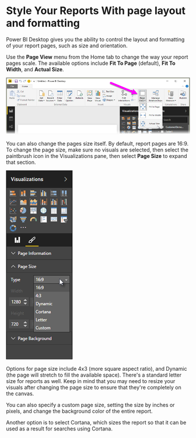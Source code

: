 <properties
   pageTitle="Page Layout and Formatting"
   description="Display your reports and dashboards how you want them"
   services="powerbi"
   documentationCenter=""
   authors="davidiseminger"
   manager="mblythe"
   backup=""
   editor=""
   tags=""
   qualityFocus="no"
   qualityDate=""
   featuredVideoId="5tg-OXzxe2g"
   featuredVideoThumb=""
   courseDuration="5m"/>

<tags
   ms.service="powerbi"
   ms.devlang="NA"
   ms.topic="get-started-article"
   ms.tgt_pltfrm="NA"
   ms.workload="powerbi"
   ms.date="12/01/2016"
   ms.author="davidi"/>

# Style Your Reports With page layout and formatting

Power BI Desktop gives you the ability to control the layout and formatting of your report pages, such as size and orientation.

Use the **Page View** menu from the Home tab to change the way your report pages scale. The available options include **Fit To Page** (default), **Fit To Width**, and **Actual Size**.

![](media/powerbi-learning-3-11-page-layout-formatting/3-11_1.png)

You can also change the pages size itself. By default, report pages are 16:9. To change the page size, make sure no visuals are selected, then select the paintbrush icon in the Visualizations pane, then select **Page Size** to expand that section.

![](media/powerbi-learning-3-11-page-layout-formatting/3-11_2.png)

Options for page size include 4x3 (more square aspect ratio), and Dynamic (the page will stretch to fill the available space). There's a standard letter size for reports as well. Keep in mind that you may need to resize your visuals after changing the page size to ensure that they're completely on the canvas.

You can also specify a custom page size, setting the size by inches or pixels, and change the background color of the entire report.

Another option is to select Cortana, which sizes the report so that it can be used as a result for searches using Cortana.
